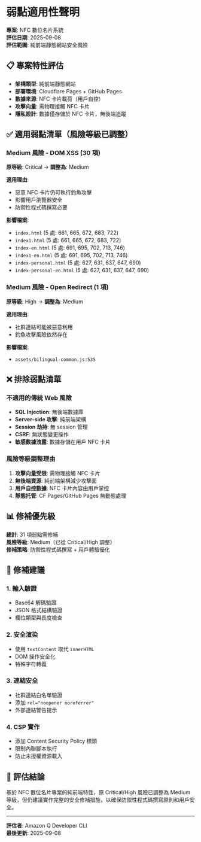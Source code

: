 # 弱點適用性聲明

**專案**: NFC 數位名片系統  
**評估日期**: 2025-09-08  
**評估範圍**: 純前端靜態網站安全風險

## 📋 專案特性評估

- **架構類型**: 純前端靜態網站
- **部署環境**: Cloudflare Pages + GitHub Pages
- **數據來源**: NFC 卡片載荷（用戶自控）
- **攻擊向量**: 需物理接觸 NFC 卡片
- **隱私設計**: 數據僅存儲於 NFC 卡片，無後端追蹤

## ✅ 適用弱點清單（風險等級已調整）

### Medium 風險 - DOM XSS (30 項)
**原等級**: Critical → **調整為**: Medium

**適用理由**: 
- 惡意 NFC 卡片仍可執行釣魚攻擊
- 影響用戶瀏覽器安全
- 防禦性程式碼撰寫必要

**影響檔案**:
- `index.html` (5 處: 661, 665, 672, 683, 722)
- `index1.html` (5 處: 661, 665, 672, 683, 722)
- `index-en.html` (5 處: 691, 695, 702, 713, 746)
- `index1-en.html` (5 處: 691, 695, 702, 713, 746)
- `index-personal.html` (5 處: 627, 631, 637, 647, 690)
- `index-personal-en.html` (5 處: 627, 631, 637, 647, 690)

### Medium 風險 - Open Redirect (1 項)
**原等級**: High → **調整為**: Medium

**適用理由**:
- 社群連結可能被惡意利用
- 釣魚攻擊風險依然存在

**影響檔案**:
- `assets/bilingual-common.js:535`

## ❌ 排除弱點清單

### 不適用的傳統 Web 風險
- **SQL Injection**: 無後端數據庫
- **Server-side 攻擊**: 純前端架構
- **Session 劫持**: 無 session 管理
- **CSRF**: 無狀態變更操作
- **敏感數據洩露**: 數據存儲在用戶 NFC 卡片

### 風險等級調整理由
1. **攻擊向量受限**: 需物理接觸 NFC 卡片
2. **無後端資源**: 純前端架構減少攻擊面
3. **用戶自控數據**: NFC 卡片內容由用戶掌控
4. **靜態托管**: CF Pages/GitHub Pages 無動態處理

## 📊 修補優先級

**總計**: 31 項弱點需修補  
**風險等級**: Medium（已從 Critical/High 調整）  
**修補策略**: 防禦性程式碼撰寫 + 用戶體驗優化

## 🎯 修補建議

### 1. 輸入驗證
- Base64 解碼驗證
- JSON 格式結構驗證
- 欄位類型與長度檢查

### 2. 安全渲染
- 使用 `textContent` 取代 `innerHTML`
- DOM 操作安全化
- 特殊字符轉義

### 3. 連結安全
- 社群連結白名單驗證
- 添加 `rel="noopener noreferrer"`
- 外部連結警告提示

### 4. CSP 實作
- 添加 Content Security Policy 標頭
- 限制內聯腳本執行
- 防止未授權資源載入

## 📝 評估結論

基於 NFC 數位名片專案的純前端特性，原 Critical/High 風險已調整為 Medium 等級，但仍建議實作完整的安全修補措施，以確保防禦性程式碼撰寫原則和用戶安全。

---
**評估者**: Amazon Q Developer CLI  
**最後更新**: 2025-09-08
